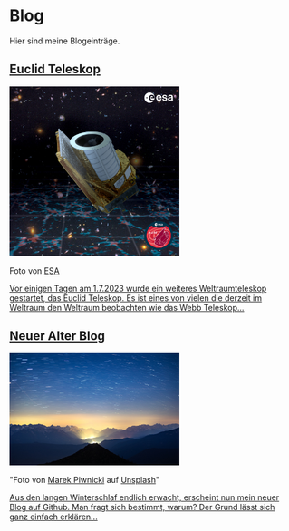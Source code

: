 # Blog

Hier sind meine Blogeinträge.

## [Euclid Teleskop](Blog/Euclid_Teleskop.md)

<div>
<img width="300" src="./Media/Euclid_Poster.jpg"/>
</div>

Foto von [ESA](https://www.esa.int/Science_Exploration/Space_Science/Euclid/Euclid_wallpapers)
<div>

[Vor einigen Tagen am 1.7.2023 wurde ein weiteres Weltraumteleskop gestartet, das Euclid Teleskop. Es ist eines von vielen die derzeit im Weltraum den Weltraum beobachten wie das Webb Teleskop...](Blog/Euclid_Teleskop.md)


## [Neuer Alter Blog](Blog/Neuer_alter_Blog.md)


<div>
<img width="300" src="./Media/marek-piwnicki-epdbc0xRjiI-unsplash.jpg"/>

"Foto von <a href="https://unsplash.com/fr/@marekpiwnicki?utm_source=unsplash&utm_medium=referral&utm_content=creditCopyText">Marek Piwnicki</a> auf <a href="https://unsplash.com/de/fotos/der-nachthimmel-mit-sternen-uber-einer-bergkette-epdbc0xRjiI?utm_source=unsplash&utm_medium=referral&utm_content=creditCopyText">Unsplash</a>"
</div>

[Aus den langen Winterschlaf endlich erwacht, erscheint nun mein neuer Blog auf Github. Man fragt sich bestimmt, warum? Der Grund lässt sich ganz einfach erklären...](Blog/Neuer_alter_Blog.md)
